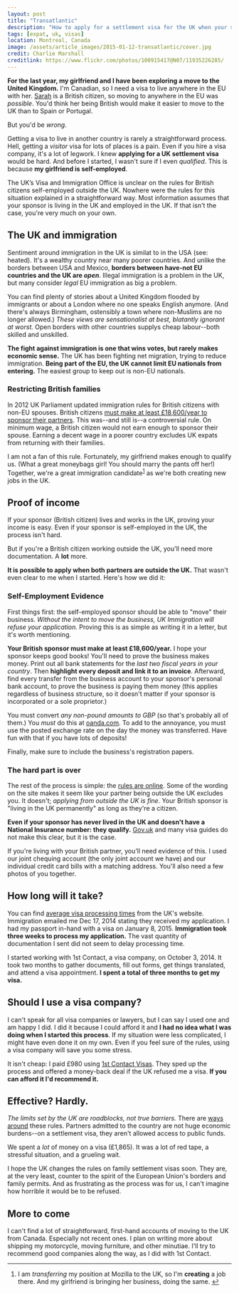 ```yaml
---
layout: post
title: "Transatlantic"
description: "How to apply for a settlement visa for the UK when your sponsor is self-employed outside the UK."
tags: [expat, uk, visas]
location: Montreal, Canada
image: /assets/article_images/2015-01-12-transatlantic/cover.jpg
credit: Charlie Marshall
creditlink: https://www.flickr.com/photos/100915417@N07/11935226285/
---
```


**For the last year, my girlfriend and I have been exploring a move to the United Kingdom.** I'm Canadian, so I need a visa to live anywhere in the EU with her. [Sarah][] is a British citizen, so moving to anywhere in the EU was _possible_. You'd think her being British would make it easier to move to the UK than to Spain or Portugal.

But you'd be _wrong_.

Getting a visa to live in another country is rarely a straightforward process. Hell, getting a _visitor_ visa for lots of places is a pain. Even if you hire a visa company, it's a lot of legwork. I knew **applying for a UK settlement visa** would be hard. And before I started, I wasn't sure if I even _qualified_. This is because **my girlfriend is self-employed**.

The UK’s Visa and Immigration Office is unclear on the rules for British citizens self-employed outside the UK. Nowhere were the rules for this situation explained in a straightforward way. Most information assumes that your sponsor is living in the UK and employed in the UK. If that isn't the case, you're very much on your own.

[Sarah]: http://triggersandsparks.com/

## The UK and immigration

Sentiment around immigration in the UK is similat to in the USA (see: heated). It's a wealthy country near many poorer countries. And unlike the borders between USA and Mexico, **borders between have-not EU countries and the UK are _open_**. Illegal immigration is a problem in the UK, but many consider *legal* EU immigration as big a problem.

You can find plenty of stories about a United Kingdom flooded by immigrants or about a London where no one speaks English anymore. (And there's always Birmingham, ostensibly a town where non-Muslims are no longer allowed.)  _These views are sensationalist at best, blatantly ignorant at worst._ Open borders with other countries supplys cheap labour--both skilled and unskilled. 

**The fight against immigration is one that wins votes, but rarely makes economic sense.**  The UK has been fighting net migration, trying to reduce immigration. **Being part of the EU, the UK cannot limit EU nationals from entering.** The easiest group to keep out is non-EU nationals.

### Restricting British families

In 2012 UK Parliament updated immigration rules for British citizens with non-EU spouses. British citizens [must make at least £18,600/year to sponsor their partners](http://www.theguardian.com/law/2014/jul/11/appeal-court-18600-foreign-spouse-uk). This was--and still is--a controversial rule. On minimum wage, a British citizen would not earn enough to sponsor their spouse. Earning a decent wage in a poorer country excludes UK expats from returning with their families.

<span id="r-1"></span>
I am not a fan of this rule. Fortunately, my girlfriend makes enough to qualify us. (What a great moneybags girl! You should marry the pants off her!) Together, we're a great immigration candidate<sup>[1](#footnote-1)</sup> as we're both creating new jobs in the UK.

## Proof of income

If your sponsor (British citizen) lives and works in the UK, proving your income is easy. Even if your sponsor is self-employed in the UK, the process isn't hard.

But if you're a British citizen working outside the UK, you'll need more documentation. A **lot** more.

**It is possible to apply when both partners are outside the UK.** That wasn't even clear to me when I started. Here's how we did it:

### Self-Employment Evidence

First things first: the self-employed sponsor should be able to "move" their business. _Without the intent to move the business, UK Immigration will refuse your application._ Proving this is as simple as writing it in a letter, but it's worth mentioning.

**Your British sponsor must make at least £18,600/year.** I hope your sponsor keeps good books! You'll need to prove the business makes money. Print out all bank statements for the *last two fiscal years in your country*. Then **highlight every deposit and link it to an invoice**. Afterward, find every transfer from the business account to your sponsor's personal bank account, to prove the business is paying them money (this applies regardless of business structure, so it doesn't matter if your sponsor is incorporated or a sole proprietor.)

You must convert _any non-pound amounts to GBP_ (so that's probably all of them.) You _must_ do this at [oanda.com](http://www.oanda.com/currency/converter/). To add to the annoyance, you must use the posted exchange rate on the day the money was transferred. Have fun with that if you have lots of deposits!

Finally, make sure to include the business's registration papers.

### The hard part is over

The rest of the process is simple: the [rules are online][rules]. Some of the wording on the site makes it seem like your partner being outside the UK excludes you. It doesn't; _applying from outside the UK is fine_. Your British sponsor is "living in the UK permanently" as long as they're a citizen. 

**Even if your sponsor has never lived in the UK and doesn't have a National Insurance number: they qualify.** [Gov.uk][rules] and many visa guides do not make this clear, but it is the case. 

If you're living with your British partner, you’ll need evidence of this. I used our joint chequing account (the only joint account we have) and our individual credit card bills with a matching address. You'll also need a few photos of you together.

[rules]: https://www.gov.uk/join-family-in-uk

## How long will it take?

You can find [average visa processing times](https://visa-processingtimes.homeoffice.gov.uk/) from the UK's website. Immigration emailed me Dec 17, 2014 stating they received my application. I had my passport in-hand with a visa on January 8, 2015. **Immigration took three weeks to process my application.** The vast quantity of documentation I sent did not seem to delay processing time. 

I started working with 1st Contact, a visa company, on October 3, 2014. It took two months to gather documents, fill out forms, get things translated, and attend a visa appointment. **I spent a total of three months to get my visa.** 

## Should I use a visa company?

I can't speak for all visa companies or lawyers, but I can say I used one and am happy I did. I did it because I could afford it and **I had no idea what I was doing when I started this process**. If my situation were less complicated, I might have even done it on my own. Even if you feel sure of the rules, using a visa company will save you some stress. 

It isn't cheap: I paid £980 using [1st Contact Visas](http://www.1stcontactvisas.com/united-kingdom/spousal-partner-visa.aspx). They sped up the process and offered a money-back deal if the UK refused me a visa. **If you can afford it I'd recommend it.** 

## Effective? Hardly.

_The limits set by the UK are roadblocks, not true barriers._ There are [ways around](http://en.wikipedia.org/wiki/Surinder_Singh_route) these rules. Partners admitted to the country are not huge economic burdens--on a settlement visa, they aren't allowed access to public funds.

We spent a *lot* of money on a visa (£1,865). It was a lot of red tape, a stressful situation, and a grueling wait.

I hope the UK changes the rules on family settlement visas soon. They are, at the very least, counter to the spirit of the European Union's borders and family permits. And as frustrating as the process was for us, I can't imagine how horrible it would be to be refused.

## More to come 

I can't find a lot of straightforward, first-hand accounts of moving to the UK from Canada. Especially not recent ones. I plan on writing more about shipping my motorcycle, moving furniture, and other minutiae. I'll try to recommend good companies along the way, as I did with 1st Contact.

---

<ol id="footnotes">
  <li id="footnote-1">I am <em>transferring</em> my position at Mozilla to the UK, so I'm <strong>creating</strong> a job there. And my girlfriend is bringing her business, doing the same. <a href="#r-1">↩</a></li>
</ol>

